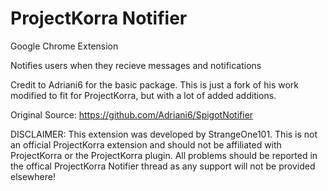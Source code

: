 # ProjectKorra Notifier
Google Chrome Extension

Notifies users when they recieve messages and notifications

Credit to Adriani6 for the basic package. This is just a fork of his work modified to fit for ProjectKorra, but with a lot of added additions. 

Original Source:
https://github.com/Adriani6/SpigotNotifier

DISCLAIMER: This extension was developed by StrangeOne101. This is not an official ProjectKorra extension and should not be affiliated with ProjectKorra or the ProjectKorra plugin. All problems should be reported in the offical ProjectKorra Notifier thread as any support will not be provided elsewhere!
